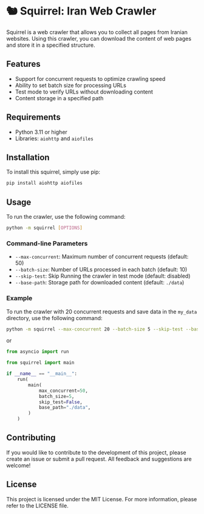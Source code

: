 # 🐿️ Squirrel: Iran Web Crawler

Squirrel is a web crawler that allows you to collect all pages from Iranian websites. Using this crawler, you can download the content of web pages and store it in a specified structure.

## Features

- Support for concurrent requests to optimize crawling speed
- Ability to set batch size for processing URLs
- Test mode to verify URLs without downloading content
- Content storage in a specified path

## Requirements

- Python 3.11 or higher
- Libraries: `aiohttp` and `aiofiles`

## Installation

To install this squirrel, simply use pip:

```bash
pip install aiohttp aiofiles
```

## Usage

To run the crawler, use the following command:

```bash
python -m squirrel [OPTIONS]
```

### Command-line Parameters

- `--max-concurrent`: Maximum number of concurrent requests (default: 50)
- `--batch-size`: Number of URLs processed in each batch (default: 10)
- `--skip-test`: Skip Running the crawler in test mode (default: disabled)
- `--base-path`: Storage path for downloaded content (default: `./data`)

### Example

To run the crawler with 20 concurrent requests and save data in the `my_data` directory, use the following command:

```bash
python -m squirrel --max-concurrent 20 --batch-size 5 --skip-test --base-path "./my_data"
```

or

```python
from asyncio import run

from squirrel import main

if __name__ == "__main__":
    run(
        main(
            max_concurrent=50,
            batch_size=5,
            skip_test=False,
            base_path="./data",
        )
    )
```

## Contributing

If you would like to contribute to the development of this project, please create an issue or submit a pull request. All feedback and suggestions are welcome!

## License

This project is licensed under the MIT License. For more information, please refer to the LICENSE file.
